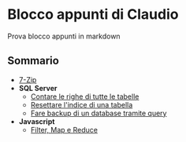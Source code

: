 # Blocco appunti di Claudio

Prova blocco appunti in markdown

## Sommario
- [7-Zip](/7-zip.md)
- **SQL Server**
    - [Contare le righe di tutte le tabelle](/sql-server/contare-righe.md)
    - [Resettare l'indice di una tabella](/sql-server/reset-index.md)
    - [Fare backup di un database tramite query](/sql-server/backup-database.md)
- __Javascript__
    - [Filter, Map e Reduce](/javascript/filter-map-reduce.md)